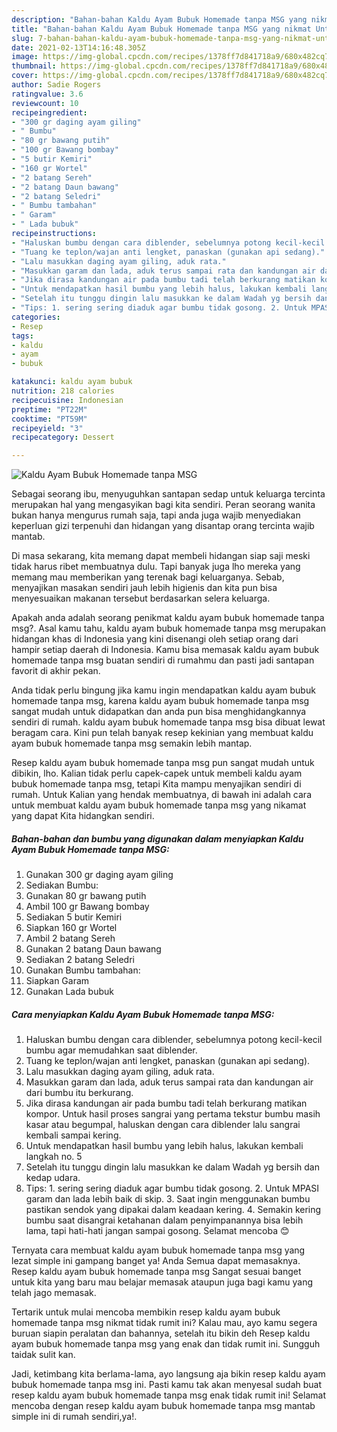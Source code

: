 ```yaml
---
description: "Bahan-bahan Kaldu Ayam Bubuk Homemade tanpa MSG yang nikmat Untuk Jualan"
title: "Bahan-bahan Kaldu Ayam Bubuk Homemade tanpa MSG yang nikmat Untuk Jualan"
slug: 7-bahan-bahan-kaldu-ayam-bubuk-homemade-tanpa-msg-yang-nikmat-untuk-jualan
date: 2021-02-13T14:16:48.305Z
image: https://img-global.cpcdn.com/recipes/1378ff7d841718a9/680x482cq70/kaldu-ayam-bubuk-homemade-tanpa-msg-foto-resep-utama.jpg
thumbnail: https://img-global.cpcdn.com/recipes/1378ff7d841718a9/680x482cq70/kaldu-ayam-bubuk-homemade-tanpa-msg-foto-resep-utama.jpg
cover: https://img-global.cpcdn.com/recipes/1378ff7d841718a9/680x482cq70/kaldu-ayam-bubuk-homemade-tanpa-msg-foto-resep-utama.jpg
author: Sadie Rogers
ratingvalue: 3.6
reviewcount: 10
recipeingredient:
- "300 gr daging ayam giling"
- " Bumbu"
- "80 gr bawang putih"
- "100 gr Bawang bombay"
- "5 butir Kemiri"
- "160 gr Wortel"
- "2 batang Sereh"
- "2 batang Daun bawang"
- "2 batang Seledri"
- " Bumbu tambahan"
- " Garam"
- " Lada bubuk"
recipeinstructions:
- "Haluskan bumbu dengan cara diblender, sebelumnya potong kecil-kecil bumbu agar memudahkan saat diblender."
- "Tuang ke teplon/wajan anti lengket, panaskan (gunakan api sedang)."
- "Lalu masukkan daging ayam giling, aduk rata."
- "Masukkan garam dan lada, aduk terus sampai rata dan kandungan air dari bumbu itu berkurang."
- "Jika dirasa kandungan air pada bumbu tadi telah berkurang matikan kompor. Untuk hasil proses sangrai yang pertama tekstur bumbu masih kasar atau begumpal, haluskan dengan cara diblender lalu sangrai kembali sampai kering."
- "Untuk mendapatkan hasil bumbu yang lebih halus, lakukan kembali langkah no. 5"
- "Setelah itu tunggu dingin lalu masukkan ke dalam Wadah yg bersih dan kedap udara."
- "Tips: 1. sering sering diaduk agar bumbu tidak gosong. 2. Untuk MPASI garam dan lada lebih baik di skip. 3. Saat ingin menggunakan bumbu pastikan sendok yang dipakai dalam keadaan kering. 4. Semakin kering bumbu saat disangrai ketahanan dalam penyimpanannya bisa lebih lama, tapi hati-hati jangan sampai gosong. Selamat mencoba 😊"
categories:
- Resep
tags:
- kaldu
- ayam
- bubuk

katakunci: kaldu ayam bubuk 
nutrition: 218 calories
recipecuisine: Indonesian
preptime: "PT22M"
cooktime: "PT59M"
recipeyield: "3"
recipecategory: Dessert

---
```



![Kaldu Ayam Bubuk Homemade tanpa MSG](https://img-global.cpcdn.com/recipes/1378ff7d841718a9/680x482cq70/kaldu-ayam-bubuk-homemade-tanpa-msg-foto-resep-utama.jpg)

Sebagai seorang ibu, menyuguhkan santapan sedap untuk keluarga tercinta merupakan hal yang mengasyikan bagi kita sendiri. Peran seorang  wanita bukan hanya mengurus rumah saja, tapi anda juga wajib menyediakan keperluan gizi terpenuhi dan hidangan yang disantap orang tercinta wajib mantab.

Di masa  sekarang, kita memang dapat membeli hidangan siap saji meski tidak harus ribet membuatnya dulu. Tapi banyak juga lho mereka yang memang mau memberikan yang terenak bagi keluarganya. Sebab, menyajikan masakan sendiri jauh lebih higienis dan kita pun bisa menyesuaikan makanan tersebut berdasarkan selera keluarga. 



Apakah anda adalah seorang penikmat kaldu ayam bubuk homemade tanpa msg?. Asal kamu tahu, kaldu ayam bubuk homemade tanpa msg merupakan hidangan khas di Indonesia yang kini disenangi oleh setiap orang dari hampir setiap daerah di Indonesia. Kamu bisa memasak kaldu ayam bubuk homemade tanpa msg buatan sendiri di rumahmu dan pasti jadi santapan favorit di akhir pekan.

Anda tidak perlu bingung jika kamu ingin mendapatkan kaldu ayam bubuk homemade tanpa msg, karena kaldu ayam bubuk homemade tanpa msg sangat mudah untuk didapatkan dan anda pun bisa menghidangkannya sendiri di rumah. kaldu ayam bubuk homemade tanpa msg bisa dibuat lewat beragam cara. Kini pun telah banyak resep kekinian yang membuat kaldu ayam bubuk homemade tanpa msg semakin lebih mantap.

Resep kaldu ayam bubuk homemade tanpa msg pun sangat mudah untuk dibikin, lho. Kalian tidak perlu capek-capek untuk membeli kaldu ayam bubuk homemade tanpa msg, tetapi Kita mampu menyajikan sendiri di rumah. Untuk Kalian yang hendak membuatnya, di bawah ini adalah cara untuk membuat kaldu ayam bubuk homemade tanpa msg yang nikamat yang dapat Kita hidangkan sendiri.

<!--inarticleads1-->

##### Bahan-bahan dan bumbu yang digunakan dalam menyiapkan Kaldu Ayam Bubuk Homemade tanpa MSG:

1. Gunakan 300 gr daging ayam giling
1. Sediakan  Bumbu:
1. Gunakan 80 gr bawang putih
1. Ambil 100 gr Bawang bombay
1. Sediakan 5 butir Kemiri
1. Siapkan 160 gr Wortel
1. Ambil 2 batang Sereh
1. Gunakan 2 batang Daun bawang
1. Sediakan 2 batang Seledri
1. Gunakan  Bumbu tambahan:
1. Siapkan  Garam
1. Gunakan  Lada bubuk




<!--inarticleads2-->

##### Cara menyiapkan Kaldu Ayam Bubuk Homemade tanpa MSG:

1. Haluskan bumbu dengan cara diblender, sebelumnya potong kecil-kecil bumbu agar memudahkan saat diblender.
1. Tuang ke teplon/wajan anti lengket, panaskan (gunakan api sedang).
1. Lalu masukkan daging ayam giling, aduk rata.
1. Masukkan garam dan lada, aduk terus sampai rata dan kandungan air dari bumbu itu berkurang.
1. Jika dirasa kandungan air pada bumbu tadi telah berkurang matikan kompor. Untuk hasil proses sangrai yang pertama tekstur bumbu masih kasar atau begumpal, haluskan dengan cara diblender lalu sangrai kembali sampai kering.
1. Untuk mendapatkan hasil bumbu yang lebih halus, lakukan kembali langkah no. 5
1. Setelah itu tunggu dingin lalu masukkan ke dalam Wadah yg bersih dan kedap udara.
1. Tips: 1. sering sering diaduk agar bumbu tidak gosong. 2. Untuk MPASI garam dan lada lebih baik di skip. 3. Saat ingin menggunakan bumbu pastikan sendok yang dipakai dalam keadaan kering. 4. Semakin kering bumbu saat disangrai ketahanan dalam penyimpanannya bisa lebih lama, tapi hati-hati jangan sampai gosong. Selamat mencoba 😊




Ternyata cara membuat kaldu ayam bubuk homemade tanpa msg yang lezat simple ini gampang banget ya! Anda Semua dapat memasaknya. Resep kaldu ayam bubuk homemade tanpa msg Sangat sesuai banget untuk kita yang baru mau belajar memasak ataupun juga bagi kamu yang telah jago memasak.

Tertarik untuk mulai mencoba membikin resep kaldu ayam bubuk homemade tanpa msg nikmat tidak rumit ini? Kalau mau, ayo kamu segera buruan siapin peralatan dan bahannya, setelah itu bikin deh Resep kaldu ayam bubuk homemade tanpa msg yang enak dan tidak rumit ini. Sungguh taidak sulit kan. 

Jadi, ketimbang kita berlama-lama, ayo langsung aja bikin resep kaldu ayam bubuk homemade tanpa msg ini. Pasti kamu tak akan menyesal sudah buat resep kaldu ayam bubuk homemade tanpa msg enak tidak rumit ini! Selamat mencoba dengan resep kaldu ayam bubuk homemade tanpa msg mantab simple ini di rumah sendiri,ya!.

